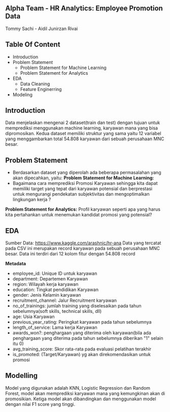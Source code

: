 ## Alpha Team - HR Analytics: Employee Promotion Data
Tommy Sachi - Aidil Junirzan Rivai


## Table Of Content

 - Introduction
 - Problem Statement
	 - Problem Statement for Machine Learning
	 - Problem Statement for Analytics
 - EDA
	 - Data Cleaning
	 - Feature Enginerring
 - Modeling

## Introduction
Data menjelaskan mengenai 2 dataset(train dan test) dengan tujuan untuk memprediksi menggunakan machine learning, karyawan mana yang bisa dipromosikan.
Kedua dataset memiliki struktur yang sama yaitu 12 variabel yang menggambarkan total 54.808 karyawan dari sebuah perusahaan MNC besar.
 

## Problem Statement
- Berdasarkan dataset yang diperolah ada beberapa permasalahan yang akan dipecahkan, yaitu:
**Problem Statement for Machine Learning:**
- Bagaimana cara memprediksi Promosi Karyawan sehingga kita dapat memiliki target yang tepat dari karyawan potensial dan berprestasi untuk mengurangi pendekatan subjektivitas dan mengoptimalkan lingkungan kerja ?

**Problem Statement for Analytics:**
Profil karyawan seperti apa yang harus kita pertahankan untuk menemukan kandidat promosi yang potensial?

## EDA
Sumber Data: https://www.kaggle.com/arashnic/hr-ana
Data yang tercatat pada CSV ini merupakan record karyawan pada sebuah perusahaan MNC besar. Data ini terdiri dari 12 kolom fitur dengan 54.808 record

**Metadata**

- employee_id: Unique ID untuk karyawan
- department: Departemen Karyawan
- region: Wilayah kerja karyawan
- education: Tingkat pendidikan Karyawan
- gender: Jenis Kelamin karyawan
- recruitment_channel: Jalur Recruitment karyawan
- no_of_trainings: jumlah training yang diselesaikan pada tahun sebelumnya(soft skills, technical skills, dll)
- age: Usia Karyawan
- previous_year_rating: Peringkat karyawan pada tahun sebelumnya
- length_of_service: Lama kerja Karyawan
- awards_won?: penghargaan yang diterima oleh karyawan(bila ada penghargaan yang diterima pada tahun sebelumnya diberikan "1" selain itu 0)
- avg_training_score: Skor rata-rata pada evaluasi pelatihan terakhir
- is_promoted: (Target/Karyawan) yg akan direkomendasikan untuk promosi

## Modelling
Model yang digunakan adalah KNN, Logistic Regression dan Random Forest, model akan memprediksi karyawan mana yang kemungkinan akan di promosikian. Ketiga model akan dibandingkan dan menggunakan model dengan nilai F1 score yang tinggi.
